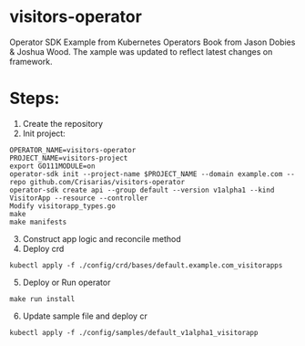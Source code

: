 # visitors-operator
Operator SDK Example from Kubernetes Operators Book from Jason Dobies & Joshua Wood. The xample was updated to reflect latest changes on framework.

# Steps:

1. Create the repository
2. Init project:

```
OPERATOR_NAME=visitors-operator
PROJECT_NAME=visitors-project
export GO111MODULE=on
operator-sdk init --project-name $PROJECT_NAME --domain example.com --repo github.com/Crisarias/visitors-operator
operator-sdk create api --group default --version v1alpha1 --kind VisitorApp --resource --controller
Modify visitorapp_types.go
make
make manifests
```

3. Construct app logic and reconcile method
4. Deploy crd

```
kubectl apply -f ./config/crd/bases/default.example.com_visitorapps
```

5. Deploy or Run operator

```
make run install
```

6. Update sample file and deploy cr

```
kubectl apply -f ./config/samples/default_v1alpha1_visitorapp
```

